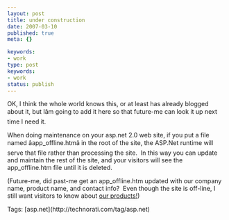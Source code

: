 ```yaml
---
layout: post
title: under construction
date: 2007-03-10
published: true
meta: {}

keywords:
- work
type: post
keywords:
- work
status: publish
---
```



OK, I think the whole world knows this, or at least has already blogged about it, but Iâm going to add it here so that future-me can look it up next time I need it.



When doing maintenance on your asp.net 2.0 web site, if you put a file named âapp_offline.htmâ in the root of the site, the ASP.Net runtime will serve that file rather than processing the site.  In this way you can update and maintain the rest of the site, and your visitors will see the app_offline.htm file until it is deleted.



(Future-me, did past-me get an app_offline.htm updated with our company name, product name, and contact info?  Even though the site is off-line, I still want visitors to know about [our products!](http://www.sss-research.com/))

<div class="bjtags">Tags: [asp.net](http://technorati.com/tag/asp.net)</div>

